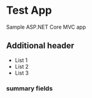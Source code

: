 # Test App

Sample ASP.NET Core MVC app 

## Additional header

* List 1
* List 2
* List 3

### summary fields